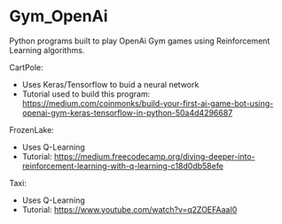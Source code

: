 # Gym_OpenAi

Python programs built to play OpenAi Gym games using Reinforcement Learning algorithms.

CartPole:
  - Uses Keras/Tensorflow to buid a neural network
  - Tutorial used to build this program: https://medium.com/coinmonks/build-your-first-ai-game-bot-using-openai-gym-keras-tensorflow-in-python-50a4d4296687
  
FrozenLake:
  - Uses Q-Learning 
  - Tutorial: https://medium.freecodecamp.org/diving-deeper-into-reinforcement-learning-with-q-learning-c18d0db58efe
    
Taxi:
  - Uses Q-Learning
  - Tutorial: https://www.youtube.com/watch?v=q2ZOEFAaaI0
  
